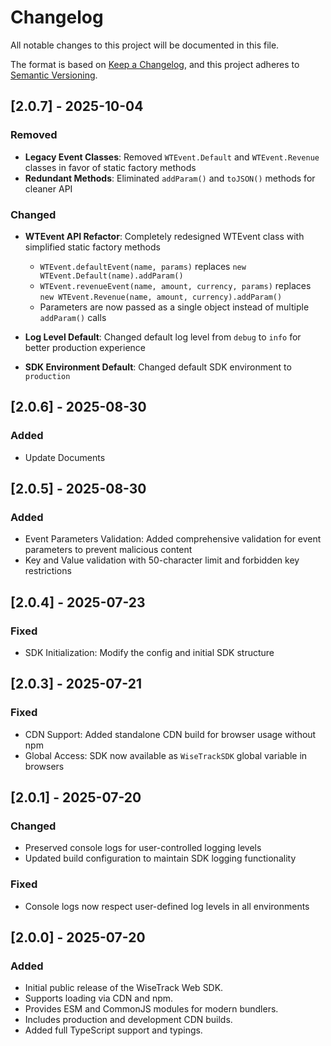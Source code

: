 # Changelog

All notable changes to this project will be documented in this file.

The format is based on [Keep a Changelog](https://keepachangelog.com/en/1.0.0/),
and this project adheres to [Semantic Versioning](https://semver.org/spec/v2.0.0.html).

## [2.0.7] - 2025-10-04

### Removed

- **Legacy Event Classes**: Removed `WTEvent.Default` and `WTEvent.Revenue` classes in favor of static factory methods
- **Redundant Methods**: Eliminated `addParam()` and `toJSON()` methods for cleaner API

### Changed

- **WTEvent API Refactor**: Completely redesigned WTEvent class with simplified static factory methods

  - `WTEvent.defaultEvent(name, params)` replaces `new WTEvent.Default(name).addParam()`
  - `WTEvent.revenueEvent(name, amount, currency, params)` replaces `new WTEvent.Revenue(name, amount, currency).addParam()`
  - Parameters are now passed as a single object instead of multiple `addParam()` calls

- **Log Level Default**: Changed default log level from `debug` to `info` for better production experience
- **SDK Environment Default**: Changed default SDK environment to `production`

## [2.0.6] - 2025-08-30

### Added

- Update Documents

## [2.0.5] - 2025-08-30

### Added

- Event Parameters Validation: Added comprehensive validation for event
  parameters to prevent malicious content
- Key and Value validation with 50-character limit and forbidden key
  restrictions

## [2.0.4] - 2025-07-23

### Fixed

- SDK Initialization: Modify the config and initial SDK structure

## [2.0.3] - 2025-07-21

### Fixed

- CDN Support: Added standalone CDN build for browser usage without npm
- Global Access: SDK now available as `WiseTrackSDK` global variable in browsers

## [2.0.1] - 2025-07-20

### Changed

- Preserved console logs for user-controlled logging levels
- Updated build configuration to maintain SDK logging functionality

### Fixed

- Console logs now respect user-defined log levels in all environments

## [2.0.0] - 2025-07-20

### Added

- Initial public release of the WiseTrack Web SDK.
- Supports loading via CDN and npm.
- Provides ESM and CommonJS modules for modern bundlers.
- Includes production and development CDN builds.
- Added full TypeScript support and typings.
